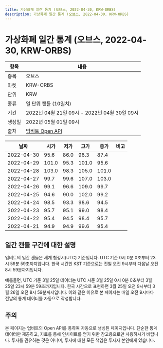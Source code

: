 ```yaml
---
title: 가상화폐 일간 통계 (오브스, 2022-04-30, KRW-ORBS)
description: 가상화폐 일간 통계 (오브스, 2022-04-30, KRW-ORBS)
---
```



가상화폐 일간 통계 (오브스, 2022-04-30, KRW-ORBS)
===

|항목|내용|
|--|--|
|종목|오브스|
|마켓|KRW-ORBS|
|단위|KRW|
|종류|일 단위 캔들 (10일치)|
|기간|2022년 04월 21일 09시 - 2022년 04월 30일 09시|
|생성일|2022년 05월 01일 09시|
|출처|[업비트 Open API](https://docs.upbit.com)|


|날짜|시가|저가|고가|종가|비고|
|--|--|--|--|--|--|
|2022-04-30|95.6|86.0|96.3|87.4|    |
|2022-04-29|101.0|95.3|101.0|95.6|    |
|2022-04-28|103.0|98.3|105.0|101.0|    |
|2022-04-27|99.7|99.6|107.0|103.0|    |
|2022-04-26|99.1|96.6|109.0|99.7|    |
|2022-04-25|94.6|90.0|102.0|99.2|    |
|2022-04-24|98.5|93.3|98.6|94.5|    |
|2022-04-23|95.7|95.1|99.0|98.4|    |
|2022-04-22|95.4|94.5|98.4|95.7|    |
|2022-04-21|94.9|94.9|99.6|95.4|    |


일간 캔들 구간에 대한 설명
---


업비트의 일간 캔들은 세계 협정시(UTC) 기준입니다. 
UTC 기준 0시 0분 0초부터 23시 59분 59초까지입니다. 
한국 시간인 KST 기준으로는 전일 오전 9시부터 다음날 오전 8시 59분까지입니다. 


예를들면, UTC 기준 3월 25일 데이터는 UTC 시준 3월 25일 0시 0분 0초부터 3월 25일 23시 59분 59초까지입니다. 
한국 시간으로 표현하면 3월 25일 오전 9시부터 3월 26일 오전 8시 59분까지입니다. 
이와 같은 이유로 본 페이지는 매일 오전 9시마다 전날의 통계 데이터를 자동으로 작성합니다. 


주의
---


본 페이지는 업비트의 Open API를 통하여 자동으로 생성된 페이지입니다. 
단순한 통계 데이터만 제공하고, 자료를 통해 인사이트를 얻기 위한 참고용으로만 사용하시기 바랍니다. 
투자를 권유하는 것은 아니며, 투자에 대한 모든 책임은 투자자 본인에게 있습니다. 
